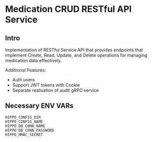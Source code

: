 # Medication CRUD RESTful API Service

## Intro

Implementation of RESTful Service API that provides endpoints that implement Create, Read,
Update, and Delete operations for managing medication data effectively.

Additional Features:
- Auth users
- Support JWT tokens with Cookie
- Separate realisation of audit gRPC service

## Necessary ENV VARs

```
HIPPO_CONFIG_DIR
HIPPO_CONFIG_NAME
HIPPO_DB_CONN_NAME
HIPPO_DB_CONN_PASSWORD
HIPPO_HMAC_SECRET
```

